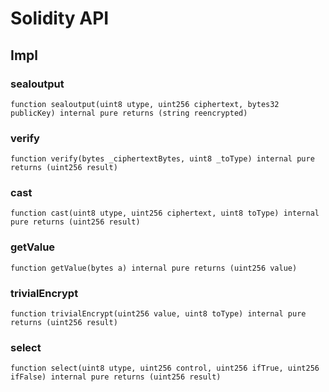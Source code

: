 # Solidity API

## Impl

### sealoutput

```solidity
function sealoutput(uint8 utype, uint256 ciphertext, bytes32 publicKey) internal pure returns (string reencrypted)
```

### verify

```solidity
function verify(bytes _ciphertextBytes, uint8 _toType) internal pure returns (uint256 result)
```

### cast

```solidity
function cast(uint8 utype, uint256 ciphertext, uint8 toType) internal pure returns (uint256 result)
```

### getValue

```solidity
function getValue(bytes a) internal pure returns (uint256 value)
```

### trivialEncrypt

```solidity
function trivialEncrypt(uint256 value, uint8 toType) internal pure returns (uint256 result)
```

### select

```solidity
function select(uint8 utype, uint256 control, uint256 ifTrue, uint256 ifFalse) internal pure returns (uint256 result)
```

